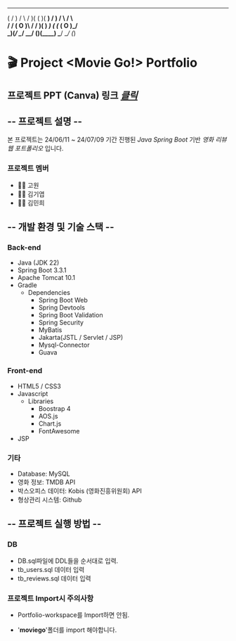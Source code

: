  _  _   __   _  _  __  ____     ___   __   _   
( \/ ) /  \ / )( \(  )(  __)   / __) /  \ / \  
/ \/ \(  O )\ \/ / )(  ) _)   ( (_ \(  O )\_/  
\_)(_/ \__/  \__/ (__)(____)   \___/ \__/ (_)  

# 🎬 Project <Movie Go!> Portfolio

## 프로젝트 PPT (Canva) 링크 [*클릭*](https://www.canva.com/design/DAGKbQ8BoXk/EJTcRdU5cA2F8vfTii6sNA/view?utm_content=DAGKbQ8BoXk&utm_campaign=designshare&utm_medium=link&utm_source=editor)

## -- 프로젝트 설명 --
본 프로젝트는 24/06/11 ~ 24/07/09 기간 진행된 *Java Spring Boot* 기반 *영화 리뷰 웹 포트폴리오* 입니다.

### 프로젝트 멤버
- 🧑‍💻 고원
- 🧑‍💻 김기엽
- 👩‍💻 김민희

## -- 개발 환경 및 기술 스택 --

### Back-end
- Java (JDK 22)
- Spring Boot 3.3.1
- Apache Tomcat 10.1
- Gradle
  - Dependencies
    - Spring Boot Web
    - Spring Devtools
    - Spring Boot Validation
    - Spring Security
    - MyBatis
    - Jakarta(JSTL / Servlet / JSP)
    - Mysql-Connector
    - Guava

### Front-end
- HTML5 / CSS3
- Javascript
  - Libraries
    - Boostrap 4
    - AOS.js
    - Chart.js
    - FontAwesome
- JSP

### 기타
- Database: MySQL
- 영화 정보: TMDB API
- 박스오피스 데이터: Kobis (영화진흥위원회) API
- 형상관리 시스템: Github

## -- 프로젝트 실행 방법 --

### DB

- DB.sql파일에 DDL들을 순서대로 입력.
- tb_users.sql 데이터 입력
- tb_reviews.sql 데이터 입력

### 프로젝트 Import시 **주의사항**

- Portfolio-workspace를 Import하면 안됨.

- '**moviego**'폴더를 import 해야합니다.